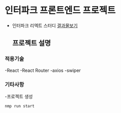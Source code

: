 # 인터파크 프론트엔드 프로젝트

- 인터파크 리엑트 스터디
  [결과물보기](https://)

  ## 프로젝트 설명

### 적용기술

-React
-React Router
-axios
-swiper

### 기타사항

-프로젝트 생성

```js
nmp run start
```
